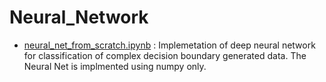 # Neural_Network
* [neural_net_from_scratch.ipynb](https://github.com/kunwarsaaim/Neural_Network/blob/master/neural_net_from_scratch.ipynb) : Implemetation of deep neural network for classification of complex decision boundary generated data. The Neural Net is implmented using numpy only.
